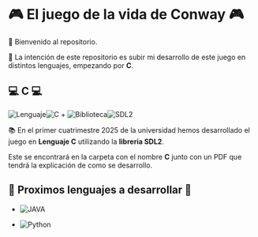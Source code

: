 # :video_game: El juego de la vida de Conway :video_game: 

👋 Bienvenido al repositorio. 

🍄 La intención de este repositorio es subir mi desarrollo de este juego en distintos lenguajes, empezando por **C**.

## 💻 C 💻

![Lenguaje](https://img.shields.io/badge/Lenguaje-000000?style=for-the-badge)![C](https://img.shields.io/badge/C-blue?style=for-the-badge) + ![Biblioteca](https://img.shields.io/badge/Biblioteca-000000?style=for-the-badge)![SDL2](https://img.shields.io/badge/SDL2-00FF00?style=for-the-badge)

📚 En el primer cuatrimestre 2025 de la universidad hemos desarrollado el juego en **Lenguaje C** utilizando la **libreria SDL2**.

Este se encontrará en la carpeta con el nombre **C** junto con un PDF que tendrá la explicación de como se desarrollo.

## 💪 Proximos lenguajes a desarrollar 💪

* ![JAVA](https://img.shields.io/badge/JAVA-red?style=for-the-badge)

* ![Python](https://img.shields.io/badge/Python-yellow?style=for-the-badge)
